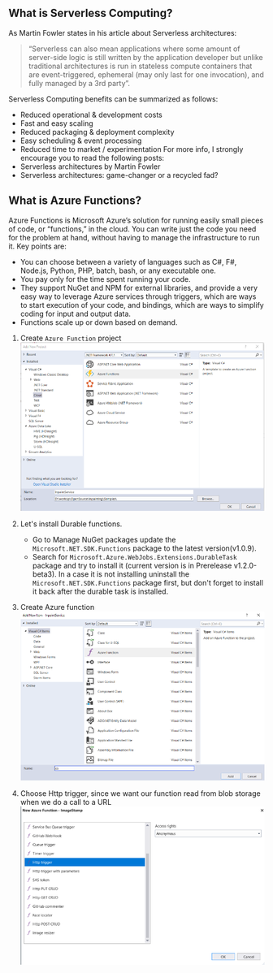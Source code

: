 ## What is Serverless Computing?
As Martin Fowler states in his article about Serverless architectures:

> “Serverless can also mean applications where some amount of server-side logic is still written by the application developer but unlike traditional architectures is run in stateless compute containers that are event-triggered, ephemeral (may only last for one invocation), and fully managed by a 3rd party”.

Serverless Computing benefits can be summarized as follows:
- Reduced operational & development costs
- Fast and easy scaling
- Reduced packaging & deployment complexity
- Easy scheduling & event processing
- Reduced time to market / experimentation
For more info, I strongly encourage you to read the following posts:
- Serverless architectures by Martin Fowler
- Serverless architectures: game-changer or a recycled fad?

## What is Azure Functions?
Azure Functions is Microsoft Azure’s solution for running easily small pieces of code, or “functions,” in the cloud. You can write just the code you need for the problem at hand, without having to manage the infrastructure to run it. Key points are:
- You can choose between a variety of languages such as C#, F#, Node.js, Python, PHP, batch, bash, or any executable one.
- You pay only for the time spent running your code.
- They support NuGet and NPM for external libraries, and provide a very easy way to leverage Azure services through triggers, which are ways to start execution of your code, and bindings, which are ways to simplify coding for input and output data.
- Functions scale up or down based on demand.

1. Create `Azure Function` project
![CreateProject]

2. Let's install Durable functions. 
   - Go to Manage NuGet packages update the `Microsoft.NET.SDK.Functions` package to the latest version(v1.0.9).
   - Search for `Microsoft.Azure.WebJobs.Extensions.DurableTask` package and try to install it (current version is in Prerelease v1.2.0-beta3). In a case it is not installing uninstall the `Microsoft.NET.SDK.Functions` package first, but don't forget to install it back after the durable task is installed.

3. Create Azure function
![CreateFunction1]

4. Choose Http trigger, since we want our function read from blob storage when we do a call to a URL
![CreateFunction2]








[CreateProject]:images\001_CreateProj.png
[CreateFunction1]:images\002_AddFunction1.png
[CreateFunction2]:images\002_AddFunction2.png